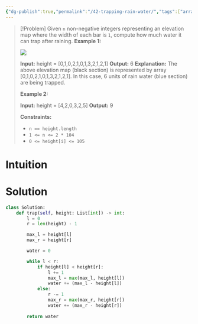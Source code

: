 ```yaml
---
{"dg-publish":true,"permalink":"/42-trapping-rain-water/","tags":["array","twoPointer","greedy"]}
---
```


>[!Problem]
>Given `n` non-negative integers representing an elevation map where the width of each bar is `1`, compute how much water it can trap after raining.
> **Example 1:**
> 
> ![](https://assets.leetcode.com/uploads/2018/10/22/rainwatertrap.png)
> 
> **Input:** height = [0,1,0,2,1,0,1,3,2,1,2,1]
> **Output:** 6
> **Explanation:** The above elevation map (black section) is represented by array [0,1,0,2,1,0,1,3,2,1,2,1]. In this case, 6 units of rain water (blue section) are being trapped.
> 
> **Example 2:**
> 
> **Input:** height = [4,2,0,3,2,5]
> **Output:** 9
> 
> **Constraints:**
> 
> - `n == height.length`
> - `1 <= n <= 2 * 104`
> - `0 <= height[i] <= 105`

# Intuition

# Solution
```python
class Solution:
    def trap(self, height: List[int]) -> int:
        l = 0
        r = len(height) - 1

        max_l = height[l]
        max_r = height[r]

        water = 0

        while l < r:
            if height[l] < height[r]:
                l += 1
                max_l = max(max_l, height[l])
                water += (max_l - height[l])
            else:
                r -= 1
                max_r = max(max_r, height[r])
                water += (max_r - height[r])
        
        return water
```